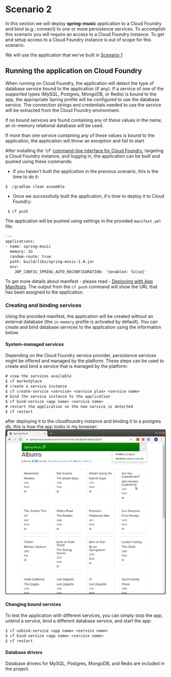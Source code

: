 # Scenario 2
In this section we will deploy **spring-music** application to a Cloud Foundry and bind (e.g.: connect) to one or more persistence services. To accomplish this scenario you will require an access to a Cloud Foundry instance. To get and setup access to a Cloud Foundry instance is out of scope for this scenario.

We will use the application that we've built in [Scenario 1](../scenario-01/readme.md)

## Running the application on Cloud Foundry
When running on Cloud Foundry, the application will detect the type of database service bound to the application (if any). If a service of one of the supported types (MySQL, Postgres, MongoDB, or Redis) is bound to the app, the appropriate Spring profile will be configured to use the database service. The connection strings and credentials needed to use the service will be extracted from the Cloud Foundry environment.

If no bound services are found containing any of these values in the name, an in-memory relational database will be used.

If more than one service containing any of these values is bound to the application, the application will throw an exception and fail to start.

After installing the 'cf' [command-line interface for Cloud Foundry](http://docs.cloudfoundry.org/cf-cli/), targeting a Cloud Foundry instance, and logging in, the application can be built and pushed using these commands:
 - If you haven't built the application in the previous scenario, this is the time to do it:
 ```
 $ ./gradlew clean assemble
 ```
 - Once we successfully built the application, it's time to deploy it to Cloud Foundry:
 ```
  $ cf push
 ```

The application will be pushed using settings in the provided `manifest.yml` file:
```
---
applications:
- name: spring-music
  memory: 1G
  random-route: true
  path: build/libs/spring-music-1.0.jar
  env:
    JBP_CONFIG_SPRING_AUTO_RECONFIGURATION: '{enabled: false}'
```
To get more details about manifest - please read - [Deploying with App Manifests](https://docs.cloudfoundry.org/devguide/deploy-apps/manifest.html).
The output from the `cf push` command will show the URL that has been assigned to the application.

### Creating and binding services

Using the provided manifest, the application will be created without an external database (the `in-memory` profile is activated by default). You can create and bind database services to the application using the information below.

#### System-managed services

Depending on the Cloud Foundry service provider, persistence services might be offered and managed by the platform. These steps can be used to create and bind a service that is managed by the platform:

~~~
# view the services available
$ cf marketplace
# create a service instance
$ cf create-service <service> <service plan> <service name>
# bind the service instance to the application
$ cf bind-service <app name> <service name>
# restart the application so the new service is detected
$ cf restart
~~~

after deploying it to the cloudfoundry instance and binding it to a postgres db, this is how the app looks in my browser:
![](spring-music-with-db-on-cf.png)

#### Changing bound services

To test the application with different services, you can simply stop the app, unbind a service, bind a different database service, and start the app:

~~~
$ cf unbind-service <app name> <service name>
$ cf bind-service <app name> <service name>
$ cf restart
~~~

#### Database drivers

Database drivers for MySQL, Postgres, MongoDB, and Redis are included in the project.
